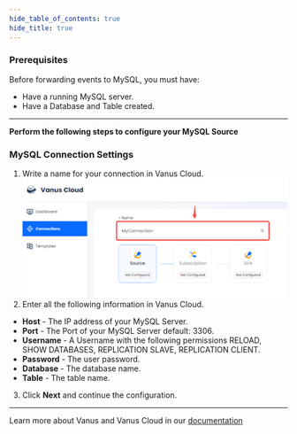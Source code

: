 ```yaml
--- 
hide_table_of_contents: true
hide_title: true
---
```


### Prerequisites

Before forwarding events to MySQL, you must have:

- Have a running MySQL server.
- Have a Database and Table created.

---

**Perform the following steps to configure your MySQL Source**

### MySQL Connection Settings
1. Write a name for your connection in Vanus Cloud.
![](images/name.png)
2. Enter all the following information in Vanus Cloud.
- **Host** - The IP address of your MySQL Server.
- **Port** - The Port of your MySQL Server default: 3306.
- **Username** - A Username with the following permissions RELOAD, SHOW DATABASES, REPLICATION SLAVE, REPLICATION CLIENT.
- **Password** - The user password.
- **Database** - The database name.
- **Table** - The table name.

3. Click **Next** and continue the configuration.

---


Learn more about Vanus and Vanus Cloud in our [documentation](https://docs.vanus.ai/getting-started/what-is-vanus)
